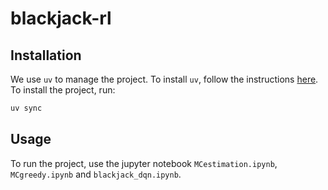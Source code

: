 # blackjack-rl

## Installation
We use `uv` to manage the project. To install `uv`, follow the instructions [here](https://docs.astral.sh/uv/getting-started/installation/).
To install the project, run:
```bash
uv sync
```

## Usage
To run the project, use the jupyter notebook `MCestimation.ipynb`, `MCgreedy.ipynb` and `blackjack_dqn.ipynb`.